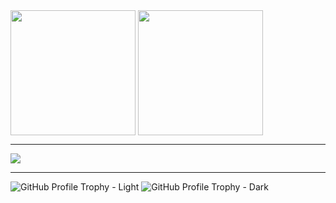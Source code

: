 <picture>
  <source
    srcset="https://github-readme-stats-neon-five-33.vercel.app/api?username=amr-sheriff&show_icons=true&theme=dark&number_format=long"
    media="(prefers-color-scheme: dark)"
  />
  <source
    srcset="https://github-readme-stats-neon-five-33.vercel.app/api?username=amr-sheriff&show_icons=true&number_format=long"
    media="(prefers-color-scheme: light), (prefers-color-scheme: no-preference)"
  />
  <img height=200 align="center" src="https://github-readme-stats-neon-five-33.vercel.app/api?username=amr-sheriff&show_icons=true&number_format=long" />
</picture>
<picture>
  <source
    srcset="https://github-readme-stats-neon-five-33.vercel.app/api/top-langs?username=amr-sheriff&theme=dark&layout=compact&langs_count=8&card_width=320"
    media="(prefers-color-scheme: dark)"
  />
  <source
    srcset="https://github-readme-stats-neon-five-33.vercel.app/api/top-langs?username=amr-sheriff&layout=compact&langs_count=8&card_width=320"
    media="(prefers-color-scheme: light), (prefers-color-scheme: no-preference)"
  />
  <img height=200 align="center" src="https://github-readme-stats-neon-five-33.vercel.app/api/top-langs?username=amr-sheriff&layout=compact&langs_count=8&card_width=320" />
</picture>

---

<picture>
  <source
    src="https://github-profile-trophy-vert.vercel.app/?username=amr-sheriff&theme=onedark&locale=en&margin-w=15&margin-h=15&no-bg=true&rank=SECRET,SSS,SS,S,AAA,AA,A,B,C&title=-Experience&column=4"
    media="(prefers-color-scheme: dark)"
  />
  <source
    src="https://github-profile-trophy-vert.vercel.app/?username=amr-sheriff&theme=flat&locale=en&margin-w=15&margin-h=15&no-bg=true&rank=SECRET,SSS,SS,S,AAA,AA,A,B,C&title=-Experience&column=4"
    media="(prefers-color-scheme: light), (prefers-color-scheme: no-preference)"
  />
  <img src="https://github-profile-trophy-vert.vercel.app/?username=amr-sheriff&theme=flat&locale=en&margin-w=15&margin-h=15&no-bg=true&rank=SECRET,SSS,SS,S,AAA,AA,A,B,C&title=-Experience&column=4" />
</picture>

---

<picture>
  <img
    src="https://github-profile-trophy-vert.vercel.app/?username=amr-sheriff&theme=flat&locale=en&margin-w=15&margin-h=15&no-bg=true&rank=SECRET,SSS,SS,S,AAA,AA,A,B,C&title=-Experience&column=4"
    alt="GitHub Profile Trophy - Light"
  />
</picture>

<picture>
  <img
    src="https://github-profile-trophy-vert.vercel.app/?username=amr-sheriff&theme=onedark&locale=en&margin-w=15&margin-h=15&no-bg=true&rank=SECRET,SSS,SS,S,AAA,AA,A,B,C&title=-Experience&column=4"
    alt="GitHub Profile Trophy - Dark"
  />
</picture>


<!--
**amr-sheriff/amr-sheriff** is a ✨ _special_ ✨ repository because its `README.md` (this file) appears on your GitHub profile.

Here are some ideas to get you started:

- 🔭 I’m currently working on ...
- 🌱 I’m currently learning ...
- 👯 I’m looking to collaborate on ...
- 🤔 I’m looking for help with ...
- 💬 Ask me about ...
- 📫 How to reach me: ...
- 😄 Pronouns: ...
- ⚡ Fun fact: ...
-->
